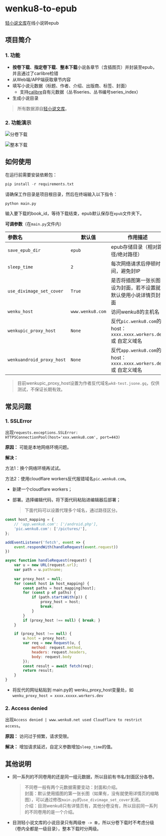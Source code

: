 # wenku8-to-epub

[轻小说文库](https://www.wenku8.net)在线小说转epub



## 项目简介

### 1. 功能

- **按卷下载**、**指定卷下载**、**整本下载**小说各章节（含插图页）并封装至epub，并且通过了carlibre检错
- 从Web端/APP端获取章节内容
- 填写小说元数据（标题、作者、介绍、出版商、标签、封面）
  - 支持[calibre](https://github.com/kovidgoyal/calibre)自有元数据（丛书series、丛书编号series_index）
- 生成小说目录

> 所有数据源自[轻小说文库](https://www.wenku8.net/)。

### 2. 功能演示

![分卷下载](./screenshot/image-20240510170318408.png)

![整本下载](./screenshot/image-20240509114425897.png)



## 如何使用

在运行前需要安装依赖包：

```python
pip install -r requirements.txt
```

请确保工作目录是项目根目录，然后在终端输入以下指令：

```python
python main.py
```

输入要下载的book_id，等待下载结束，epub默认保存在`epub`文件夹下。



**可调参数**（在`main.py`文件内）

| 参数名                    | 默认值           | 作用描述                                                     |
| :------------------------ | ---------------- | ------------------------------------------------------------ |
| `save_epub_dir`           | `epub`           | epub存储目录（相对路径/绝对路径）                            |
| `sleep_time`              | `2`              | 每次网络请求后停顿时间，避免封IP                             |
| `use_divimage_set_cover`  | `True`           | 是否将插图第一张长图设为封面，若不设置就默认使用小说详情页封面 |
| `wenku_host`              | `www.wenku8.com` | 访问wenku8的主机名                                           |
| `wenkupic_proxy_host`     | `None`           | 反代`pic.wenku8.com`的host：`xxxx.xxxx.workers.dev` 或 自定义域名 |
| `wenkuandroid_proxy_host` | `None`           | 反代`app.wenku8.com`的host：`xxxx.xxxx.workers.dev` 或 自定义域名 |

> 目前wenkupic_proxy_host设置为作者反代域名`wk8-test.jsone.gq`，仅供测试，不保证长期有效。



## 常见问题

### 1. SSLError

出现`requests.exceptions.SSLError: HTTPSConnectionPool(host='xxx.wenku8.com', port=443)`

**原因：** 可能是本地网络环境问题。

**解决：**

方法1：换个网络环境再试试。

方法2：使用cloudflare workers反代报错域名`pic.wenku8.com`。

- 新建一个cloudflare workers；
- 部署。选择编辑代码，将下面代码粘贴进编辑器后部署；

  > 下面代码可以设置代理多个域名，通过路径区分。

```js
const host_mapping = {
    // 'app.wenku8.com': ['/android.php'],
    'pic.wenku8.com': ['/pictures/'],
};

addEventListener('fetch', event => {
    event.respondWith(handleRequest(event.request))
})

async function handleRequest(request) {
    var u = new URL(request.url);
    var path = u.pathname;
    
    var proxy_host = null;
    for (const host in host_mapping) {
        const paths = host_mapping[host];
        for (const p of paths) {
            if (path.startsWith(p)) {
                proxy_host = host;
                break;
            }
        }
        if (proxy_host !== null) { break; }
    }

    if (proxy_host !== null) {
        u.host = proxy_host;
        var req = new Request(u, {
            method: request.method,
            headers: request.headers,
            body: request.body
        });
        const result = await fetch(req);
        return result;
    }
}
```

- 将反代的网址粘贴到  main.py的 wenku_proxy_host变量处，如`wenku_proxy_host = xxxx.xxxxx.workers.dev`





### 2. Access denied

出现`Access denied | www.wenku8.net used Cloudflare to restrict access`。

**原因：** 访问过于频繁，请求受限。

**解决：** 增加请求延迟，自定义参数增加`sleep_time`的值。





## 其他说明

- 同一系列的不同卷用的还是同一组元数据，所以目前有书名/封面区分各卷。
  > 不同卷一般有两个元数据需要变动：封面和介绍。 <br>
  > 封面：默认使用插图的第一张长图（如果有，没有就使用详情页的缩略图），可以通过修改`main.py`的`use_divimage_set_cover`关闭。<br>
  > 介绍：目测wenku8只有详情页有，其他分卷没有，所以目前同一系列的不同卷用的是一个介绍。
- 目测轻小说文库的小说目录只有两级`卷 -> 章`，所以分卷下载时不考虑分级（卷内全都是一级目录），整本下载时分两级。



